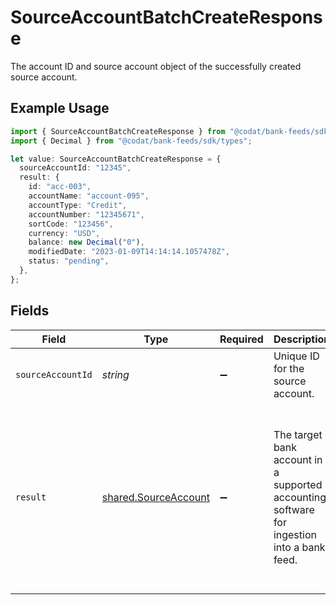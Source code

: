 # SourceAccountBatchCreateResponse

The account ID and source account object of the successfully created source account.

## Example Usage

```typescript
import { SourceAccountBatchCreateResponse } from "@codat/bank-feeds/sdk/models/shared";
import { Decimal } from "@codat/bank-feeds/sdk/types";

let value: SourceAccountBatchCreateResponse = {
  sourceAccountId: "12345",
  result: {
    id: "acc-003",
    accountName: "account-095",
    accountType: "Credit",
    accountNumber: "12345671",
    sortCode: "123456",
    currency: "USD",
    balance: new Decimal("0"),
    modifiedDate: "2023-01-09T14:14:14.1057478Z",
    status: "pending",
  },
};
```

## Fields

| Field                                                                                                                                                                                                                                   | Type                                                                                                                                                                                                                                    | Required                                                                                                                                                                                                                                | Description                                                                                                                                                                                                                             | Example                                                                                                                                                                                                                                 |
| --------------------------------------------------------------------------------------------------------------------------------------------------------------------------------------------------------------------------------------- | --------------------------------------------------------------------------------------------------------------------------------------------------------------------------------------------------------------------------------------- | --------------------------------------------------------------------------------------------------------------------------------------------------------------------------------------------------------------------------------------- | --------------------------------------------------------------------------------------------------------------------------------------------------------------------------------------------------------------------------------------- | --------------------------------------------------------------------------------------------------------------------------------------------------------------------------------------------------------------------------------------- |
| `sourceAccountId`                                                                                                                                                                                                                       | *string*                                                                                                                                                                                                                                | :heavy_minus_sign:                                                                                                                                                                                                                      | Unique ID for the source account.                                                                                                                                                                                                       | 12345                                                                                                                                                                                                                                   |
| `result`                                                                                                                                                                                                                                | [shared.SourceAccount](../../../sdk/models/shared/sourceaccount.md)                                                                                                                                                                     | :heavy_minus_sign:                                                                                                                                                                                                                      | The target bank account in a supported accounting software for ingestion into a bank feed.                                                                                                                                              | {<br/>"id": "acc-002",<br/>"accountName": "account-081",<br/>"sortCode": "123456",<br/>"accountType": "Credit",<br/>"accountNumber": "12345670",<br/>"currency": "GBP",<br/>"balance": 99.99,<br/>"modifiedDate": "2023-01-09T14:14:14.1057478Z",<br/>"status": "pending"<br/>} |